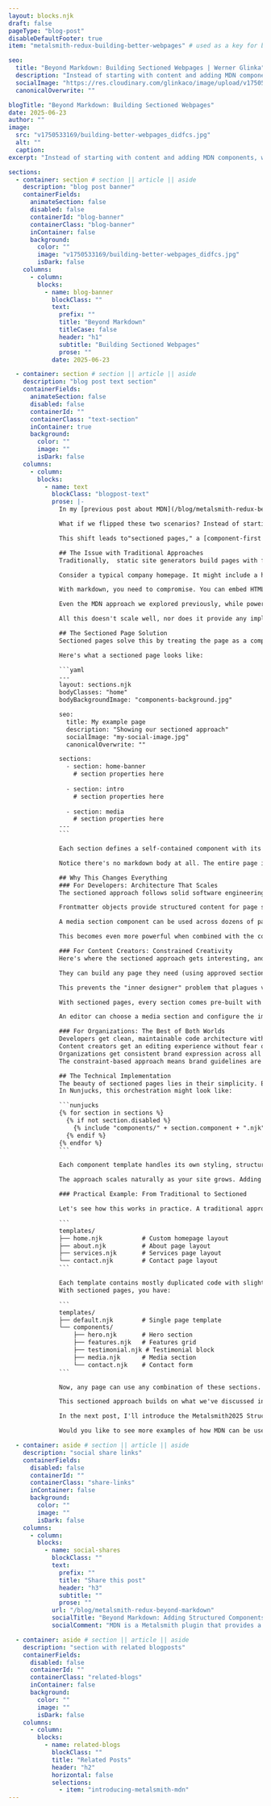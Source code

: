```yaml
---
layout: blocks.njk
draft: false
pageType: "blog-post"
disableDefaultFooter: true
item: "metalsmith-redux-building-better-webpages" # used as a key for bloglist filters

seo:
  title: "Beyond Markdown: Building Sectioned Webpages | Werner Glinka"
  description: "Instead of starting with content and adding MDN components, what if we began with components and composed them into pages?"
  socialImage: "https://res.cloudinary.com/glinkaco/image/upload/v1750533169/building-better-webpages_didfcs.jpg"
  canonicalOverwrite: ""

blogTitle: "Beyond Markdown: Building Sectioned Webpages"
date: 2025-06-23
author: ""
image:
  src: "v1750533169/building-better-webpages_didfcs.jpg"
  alt: ""
  caption:
excerpt: "Instead of starting with content and adding MDN components, what if we began with components and composed them into pages?"

sections:
  - container: section # section || article || aside
    description: "blog post banner"
    containerFields:
      animateSection: false
      disabled: false
      containerId: "blog-banner"
      containerClass: "blog-banner"
      inContainer: false
      background:
        color: ""
        image: "v1750533169/building-better-webpages_didfcs.jpg"
        isDark: false
    columns:
      - column:
        blocks:
          - name: blog-banner
            blockClass: ""
            text:
              prefix: ""
              title: "Beyond Markdown"
              titleCase: false
              header: "h1"
              subtitle: "Building Sectioned Webpages"
              prose: ""
            date: 2025-06-23

  - container: section # section || article || aside
    description: "blog post text section"
    containerFields:
      animateSection: false
      disabled: false
      containerId: ""
      containerClass: "text-section"
      inContainer: true
      background:
        color: ""
        image: ""
        isDark: false
    columns:
      - column:
        blocks:
          - name: text
            blockClass: "blogpost-text"
            prose: |-
              In my [previous post about MDN](/blog/metalsmith-redux-beyond-markdown), we explored how to embed structured components within Markdown content. While this approach works well for blog posts and content-heavy pages, it also shows the limitations when treating pages as documents with embedded components rather than compositions of reusable elements.

              What if we flipped these two scenarios? Instead of starting with content and adding components, what if we began with components and composed them into pages?

              This shift leads to"sectioned pages," a [component-first approach](https://metalsmith-components.netlify.app/) that transforms website building while solving real problems that limit traditional static site workflows.

              ## The Issue with Traditional Approaches
              Traditionally,  static site generators build pages with frontmatter for metadata and a markdown body for content. This works for blogs and documentation sites but falls short when building websites that require rich, varied layouts.

              Consider a typical company homepage. It might include a hero section with background image, headline, subtext, and call-to-action, a features grid showcasing product benefits, a testimonial carousel with customer quotes, and a media section with video and descriptive text. Each of these elements requires different markup, styling, and behavior patterns.

              With markdown, you need to compromise. You can embed HTML directly in your markdown files, making them difficult to edit and maintain. Alternatively, you can create separate templates for each page type, which leads to template explosion and duplicated code whenever you need slight variations.

              Even the MDN approach we explored previously, while powerful for content-heavy pages, becomes unwieldy when every section of a page needs different configuration. You end up with front matter, consisting mainly of component configurations with very little markdown content.

              All this doesn't scale well, nor does it provide any implementation flexibility.

              ## The Sectioned Page Solution
              Sectioned pages solve this by treating the page as a composition of reusable components rather than a single content block. Instead of a markdown body, the entire page structure lives in structured frontmatter as a collection of sections.

              Here's what a sectioned page looks like:

              ```yaml
              ---
              layout: sections.njk
              bodyClasses: "home"
              bodyBackgroundImage: "components-background.jpg"

              seo:
                title: My example page
                description: "Showing our sectioned approach"
                socialImage: "my-social-image.jpg"
                canonicalOverwrite: ""

              sections:
                - section: home-banner
                  # section properties here
                
                - section: intro
                  # section properties here
                
                - section: media
                  # section properties here
              ---
              ```

              Each section defines a self-contained component with its configuration, styling, and behavior. The page becomes a composition of these sections rather than a monolithic template. This architectural shift transforms web content from static documents to dynamic compositions. We will dissect this in more detail in the next section.

              Notice there's no markdown body at all. The entire page is defined through structured data, which opens up possibilities we'll explore in future posts about headless content management.

              ## Why This Changes Everything
              ### For Developers: Architecture That Scales
              The sectioned approach follows solid software engineering principles that experienced developers will recognize. Each component has a single responsibility, handling one specific layout pattern without trying to be everything to everyone. A hero section handles hero layouts, a features grid handles feature displays, a testimonial section handles testimonials, and nothing more.

              Frontmatter objects provide structured content for page section components. A section encapsulates its functionality, including templates, styles, and behavior, and it is self-contained and reusable. It's designed to be a building block that can be used on different website pages or even in other projects without needing to be rewritten or reconfigured each time.

              A media section component can be used across dozens of pages with different content but consistent styling and behavior. **Instead of maintaining dozens of specialized page templates, you maintain a smaller set of well-designed components that can be combined in countless ways**.

              This becomes even more powerful when combined with the component bundling approach I'll detail in an upcoming post. Each section can include its own CSS and JavaScript, with automatic dependency resolution ensuring everything loads in the correct order without conflicts.

              ### For Content Creators: Constrained Creativity
              Here's where the sectioned approach gets interesting, and where many developers miss the crucial insight. Rather than giving editors unlimited creative freedom, which often leads to brand chaos, you provide them with a curated set of professionally designed sections.

              They can build any page they need (using approved sections), but the individual pieces are engineered to work together correctly. The creative constraint enables better outcomes because editors can focus on their strengths: content, messaging, and storytelling, rather than wrestling with design decisions they're not equipped to make.

              This prevents the "inner designer" problem that plagues visual page builders. I've had many clients come to me to fix sites where marketing teams were given too much creative control through drag-and-drop builders. Given the tools, every person discovers their inner designer, which invariably leads to chaos. Pages have different font sizes, inconsistent spacing, clashing colors, and components that break on mobile.

              With sectioned pages, every section comes pre-built with consistent typography and spacing, responsive design that works on all devices, brand-compliant colors and styling, built-in accessibility features, and performance optimizations already handled.

              An editor can choose a media section and configure the image, headline, and CTA text. Still, they cannot accidentally break the layout by making the headline Comic Sans or creating a hover effect that doesn't work on mobile.

              ### For Organizations: The Best of Both Worlds
              Developers get clean, maintainable code architecture with version control, fast and secure static site deployment, componentized reusable code, and predictable performance characteristics.
              Content creators get an editing experience without fear of breaking the site, the ability to focus on content rather than code, immediate visual feedback, and flexibility within guardrails.
              Organizations get consistent brand expression across all pages, faster editing times for new content, reduced maintenance overhead, better site performance and security, and scalable content workflows.
              The constraint-based approach means brand guidelines are enforced at the architectural level rather than relying on training and documentation that gets forgotten under deadline pressure.

              ## The Technical Implementation
              The beauty of sectioned pages lies in their simplicity. Building a page becomes straightforward by parsing the frontmatter to extract the sections array, iterating through each section in your template, rendering each section using its corresponding component template, and combining the rendered sections into the final page.
              In Nunjucks, this orchestration might look like:

              ```nunjucks
              {% for section in sections %}
                {% if not section.disabled %}
                  {% include "components/" + section.component + ".njk" %}
                {% endif %}
              {% endfor %}
              ```

              Each component template handles its own styling, structure, and behavior, while the page template simply orchestrates its composition. This separation of concerns means components can be developed, tested, and maintained independently while still working together.

              The approach scales naturally as your site grows. Adding a new section type means creating a single new component template. That component immediately becomes available across your entire site. Updating the styling or behavior of a section type updates it everywhere.

              ### Practical Example: From Traditional to Sectioned

              Let's see how this works in practice. A traditional approach might have separate templates for different page types:

              ```
              templates/
              ├── home.njk           # Custom homepage layout
              ├── about.njk          # About page layout
              ├── services.njk       # Services page layout
              └── contact.njk        # Contact page layout
              ```

              Each template contains mostly duplicated code with slight variations. Adding a new page type means creating another template.
              With sectioned pages, you have:

              ```
              templates/
              ├── default.njk        # Single page template
              └── components/
                  ├── hero.njk       # Hero section
                  ├── features.njk   # Features grid
                  ├── testimonial.njk # Testimonial block
                  ├── media.njk      # Media section
                  └── contact.njk    # Contact form
              ```

              Now, any page can use any combination of these sections. A homepage might use hero + features + testimonial. An about page might use hero + media + contact. A services page might use hero + features + media. The combinations are limitless, but each piece is professionally designed and thoroughly tested.

              This sectioned approach builds on what we've discussed in the Metalsmith Redux series. We started with basic templating and moved to structured content with MDN, and now we're seeing how to architect entire sites around reusable components.

              In the next post, I'll introduce the Metalsmith2025 Structured Content Starter, which demonstrates these concepts in a complete, working project. You'll see how sectioned pages work in practice and get hands-on experience building component-based sites.

              Would you like to see more examples of how MDN can be used in your Metalsmith projects? Let me know on [Bluesky](https://bsky.app/profile/wernerglinka.bsky.social).

  - container: aside # section || article || aside
    description: "social share links"
    containerFields:
      disabled: false
      containerId: ""
      containerClass: "share-links"
      inContainer: false
      background:
        color: ""
        image: ""
        isDark: false
    columns:
      - column:
        blocks:
          - name: social-shares
            blockClass: ""
            text:
              prefix: ""
              title: "Share this post"
              header: "h3"
              subtitle: ""
              prose: ""
            url: "/blog/metalsmith-redux-beyond-markdown"
            socialTitle: "Beyond Markdown: Adding Structured Components with Metalsmith MDN"
            socialComment: "MDN is a Metalsmith plugin that provides a simple way to include structured Nunjucks components directly within your Markdown content"

  - container: aside # section || article || aside
    description: "section with related blogposts"
    containerFields:
      disabled: false
      containerId: ""
      containerClass: "related-blogs"
      inContainer: false
      background:
        color: ""
        image: ""
        isDark: false
    columns:
      - column:
        blocks:
          - name: related-blogs
            blockClass: ""
            title: "Related Posts"
            header: "h2"
            horizontal: false
            selections:
              - item: "introducing-metalsmith-mdn"
---
```

